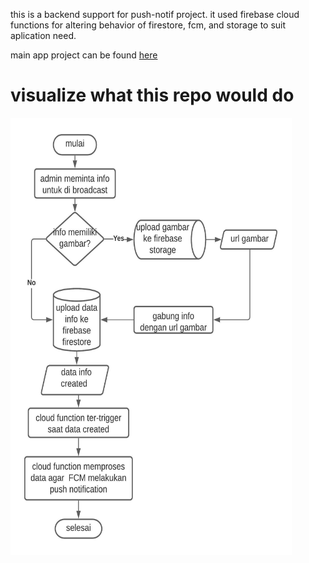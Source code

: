 this is a backend support for push-notif project.
it used firebase cloud functions for altering behavior of firestore, fcm, and storage to suit aplication need.

main app project can be found [here](https://github.com/daya-pangestu/push-notif)

# visualize what this repo would do

<a href="url"><img src=image/flowchart-beckend.jpeg align="center" height="700" width="450" >

